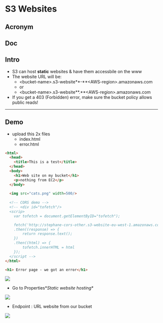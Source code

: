 # S3 Websites

## Acronym

## Doc

## Intro
* S3 can host **static** websites & have them accessbile on the www
* The website URL will be:
    * \<bucket-name\>.s3-website**-**\<AWS-region\>.amazonaws.com
    * or
    * \<bucket-name\>.s3-website**.**\<AWS-region\>.amazonaws.com
* If you get a 403 (Forbidden) error, make sure the bucket policy allows public reads!

---

## Demo
* upload this 2x files
	* index.html
	* error.html
````html
<html>
  <head>
    <title>This is a test</title>
  </head>
  <body>
    <h1>Web site on my bucket</h1>
    <p>nothing from EC2</p>
  </body>
  
  <img src="cats.png" width=500/>
  
  <!-- CORS demo -->
  <!-- <div id="tofetch"/>
  <scrip>
	var tofetch = document.getElementByID="tofetch");

	fetch('http://stephane-cors-other.s3-website-eu-west-1.amazonaws.com/extra-page.html')
	.then((response) => {
		return response.text();
	})
	.then((html) => {
		tofetch.innerHTML = html
	});
  </script -->
</html>
````

````html
<h1> Error page - we got an error</h1>
````

[<img src="https://i.imgur.com/BLAWDnF.png">](https://i.imgur.com/BLAWDnF.png)

* Go to Properties\**Static website hosting**

[<img src="https://i.imgur.com/62MV9uS.png">](https://i.imgur.com/62MV9uS.png)

* Endpoint : URL website from our bucket

[<img src="https://i.imgur.com/Ve6OqIZ.png">](https://i.imgur.com/Ve6OqIZ.png)

